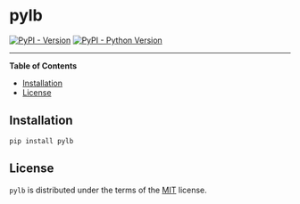 # pylb

[![PyPI - Version](https://img.shields.io/pypi/v/pylb.svg)](https://pypi.org/project/pylb)
[![PyPI - Python Version](https://img.shields.io/pypi/pyversions/pylb.svg)](https://pypi.org/project/pylb)

-----

**Table of Contents**

- [Installation](#installation)
- [License](#license)

## Installation

```console
pip install pylb
```

## License

`pylb` is distributed under the terms of the [MIT](https://spdx.org/licenses/MIT.html) license.
